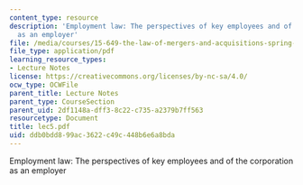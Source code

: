```yaml
---
content_type: resource
description: 'Employment law: The perspectives of key employees and of the corporation
  as an employer'
file: /media/courses/15-649-the-law-of-mergers-and-acquisitions-spring-2003/ddb0bdd899ac3622c49c448b6e6a8bda_lec5.pdf
file_type: application/pdf
learning_resource_types:
- Lecture Notes
license: https://creativecommons.org/licenses/by-nc-sa/4.0/
ocw_type: OCWFile
parent_title: Lecture Notes
parent_type: CourseSection
parent_uid: 2df1148a-dff3-8c22-c735-a2379b7ff563
resourcetype: Document
title: lec5.pdf
uid: ddb0bdd8-99ac-3622-c49c-448b6e6a8bda
---
```

Employment law: The perspectives of key employees and of the corporation as an employer